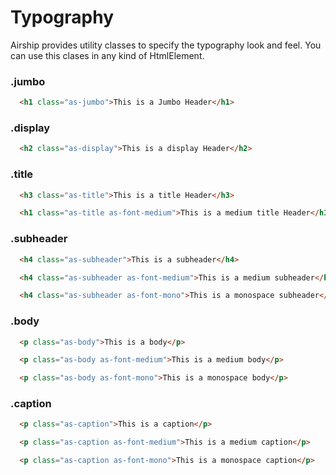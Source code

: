 # Typography

Airship provides utility classes to specify the typography look and feel. You can use this clases in any kind of HtmlElement.

### .jumbo


```html
  <h1 class="as-jumbo">This is a Jumbo Header</h1>
```


### .display


```html
  <h2 class="as-display">This is a display Header</h2>
```


### .title


```html
  <h3 class="as-title">This is a title Header</h3>
```

```html
  <h1 class="as-title as-font-medium">This is a medium title Header</h1>
```


### .subheader


```html
  <h4 class="as-subheader">This is a subheader</h4>
```

```html
  <h4 class="as-subheader as-font-medium">This is a medium subheader</h4>
```

```html
  <h4 class="as-subheader as-font-mono">This is a monospace subheader</h4>
```

### .body


```html
  <p class="as-body">This is a body</p>
```

```html
  <p class="as-body as-font-medium">This is a medium body</p>
```

```html
  <p class="as-body as-font-mono">This is a monospace body</p>
```

### .caption


```html
  <p class="as-caption">This is a caption</p>
```

```html
  <p class="as-caption as-font-medium">This is a medium caption</p>
```

```html
  <p class="as-caption as-font-mono">This is a monospace caption</p>
```
